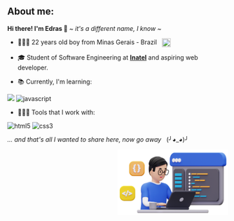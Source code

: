  ## About me:
 <strong>Hi there! I'm Edras 👋</strong> <em> ~ it's a different name, I know ~ </em>
 
  - 👱🏻‍♂️ 22 years old boy from Minas Gerais - Brazil &nbsp; <img align="top" src="https://emojigraph.org/media/emojidex/flag-brazil_1f1e7-1f1f7.png" width=20px height=20px> 
  
  - 🎓 Student of Software Engineering at <strong>[Inatel](https://inatel.br)</strong></a> and aspiring web developer.
  
  - 📚 Currently, I'm learning:
  
  <p></p>
  
  <p> 
    <img src='https://img.shields.io/badge/SASS-hotpink.svg?style=for-the-badge&logo=SASS&logoColor=white'>
    <img alt="javascript" src="https://img.shields.io/badge/JavaScript-F7DF1E.svg?style=for-the-badge&logo=JavaScript&logoColor=black"/>
  </p>

  <p></p>

   - 👩🏻‍💻 Tools that I work with:
     
  <p></p>

  <p>
    <img alt="html5" src="https://img.shields.io/badge/HTML5-E34F26?style=for-the-badge&logo=html5&logoColor=white"/>
    <img alt="css3" src="https://img.shields.io/badge/CSS3-1572B6?style=for-the-badge&logo=css3&logoColor=white"/>
  </p>
  
  <em> ... and that's all I wanted to share here, now go away </em> &nbsp; (╯◕_◕)╯

  <img align="right" src="img.png" width="50%" height="50%">
